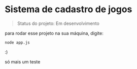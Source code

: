 <h1>Sistema de cadastro de jogos</h1>

> Status do projeto: Em desenvolvimento

para rodar esse projeto na sua máquina, digite:

```
node app.js
```
:)

só mais um teste
